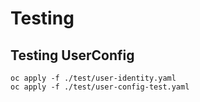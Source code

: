 # Testing

## Testing UserConfig

```shell
oc apply -f ./test/user-identity.yaml
oc apply -f ./test/user-config-test.yaml
```

